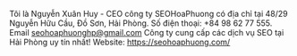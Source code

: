 Tôi là Nguyễn Xuân Huy - CEO công ty SEOHoaPhuong có địa chỉ tại 48/29 Nguyễn Hữu Cầu, Đồ Sơn, Hải Phòng. Số điện thoại: +84 98 62 77 555. Email seohoaphuonghp@gmail.com Công ty cung cấp các dịch vụ SEO tại Hải Phòng uy tín nhất! Website: https://seohoaphuong.com/
